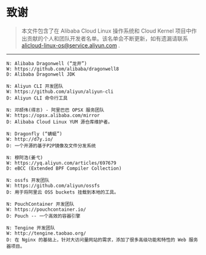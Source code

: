 致谢
====

> 本文件包含了在 Alibaba Cloud Linux 操作系统和 Cloud Kernel 项目中作出贡献的个人和团队开发者名单。该名单会不断更新，如有遗漏请联系 alicloud-linux-os@service.aliyun.com .

----------------------------

```
N: Alibaba Dragonwell (“龙井”)
W: https://github.com/alibaba/dragonwell8
D: Alibaba Dragonwell JDK
```

```
N: Aliyun CLI 开发团队
W: https://github.com/aliyun/aliyun-cli
D: Aliyun CLI 命令行工具
```

```
N: 邓颉伟(得志) - 阿里巴巴 OPSX 服务团队
W: https://opsx.alibaba.com/mirror
D: Alibaba Cloud Linux YUM 源仓库维护者。
```

```
N: Dragonfly (“蜻蜓”)
W: http://d7y.io/
D: 一个开源的基于P2P镜像及文件分发系统
```

```
N: 穆阿浩(姜弋)
W: https://yq.aliyun.com/articles/697679
D: eBCC (Extended BPF Compiler Collection)
```

```
N: ossfs 开发团队
W: https://github.com/aliyun/ossfs
D: 用于将阿里云 OSS buckets 挂载到本地的工具。
```

```
N: PouchContainer 开发团队
W: https://pouchcontainer.io/
D: Pouch -- 一个高效的容器引擎
```

```
N: Tengine 开发团队
W: http://tengine.taobao.org/
D: 在 Nginx 的基础上，针对大访问量网站的需求，添加了很多高级功能和特性的 Web 服务器项目。
```
